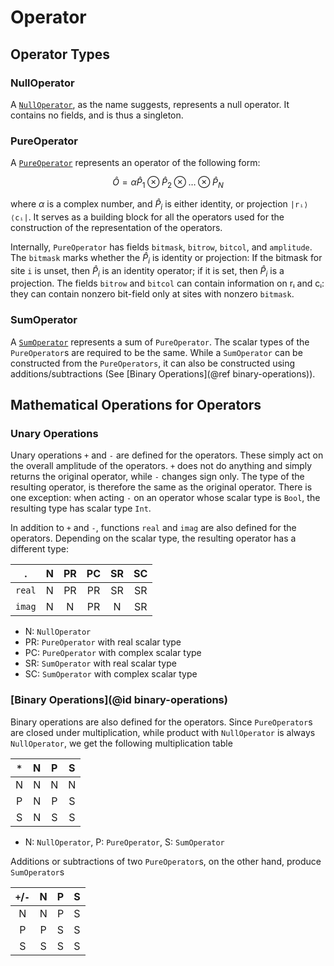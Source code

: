 # Operator

## Operator Types

### NullOperator

A [`NullOperator`](@ref), as the name suggests, represents a null operator. It contains
no fields, and is thus a singleton.

### PureOperator

A [`PureOperator`](@ref) represents an operator of the following form:
```math
\hat{O} = \alpha \hat{P}_1 \otimes \hat{P}_2 \otimes \ldots \otimes \hat{P}_N
```
where $\alpha$ is a complex number, and $\hat{P}_i$ is either identity, or projection
``|rᵢ⟩⟨cᵢ|``.
It serves as a building block for all the operators used for the construction of
the representation of the operators.


Internally, `PureOperator` has fields `bitmask`, `bitrow`, `bitcol`, and `amplitude`.
The `bitmask` marks whether the $\hat{P}_i$ is identity or projection:
If the bitmask for site `i` is unset, then $\hat{P}_i$ is an identity operator;
if it is set, then $\hat{P}_{i}$ is a projection.
The fields `bitrow` and `bitcol` can contain information on rᵢ and cᵢ: they can
contain nonzero bit-field only at sites with nonzero `bitmask`.

### SumOperator

A [`SumOperator`](@ref) represents a sum of `PureOperator`. The scalar types of
the `PureOperator`s are required to be the same. While a `SumOperator` can be constructed
from the `PureOperators`, it can also be constructed using additions/subtractions
(See [Binary Operations](@ref binary-operations)).

## Mathematical Operations for Operators

### Unary Operations

Unary operations `+` and `-` are defined for the operators. These simply act on
the overall amplitude of the operators. `+` does not do anything and simply returns
the original operator, while `-` changes sign only. The type of the resulting operator,
is therefore the same as the original operator. There is one exception: when acting
`-` on an operator whose scalar type is `Bool`, the resulting type has scalar type `Int`.


In addition to `+` and `-`, functions `real` and `imag` are also defined for the
operators. Depending on the scalar type, the resulting operator has a different type:

|    .     |  N  | PR | PC | SR | SC |
|:--------:|:---:|:--:|:--:|:--:|:--:|
|  `real`  |  N  | PR | PR | SR | SR |
|  `imag`  |  N  | N  | PR | N  | SR |

- N: `NullOperator`
- PR: `PureOperator` with real scalar type
- PC: `PureOperator` with complex scalar type
- SR: `SumOperator` with real scalar type
- SC: `SumOperator` with complex scalar type

### [Binary Operations](@id binary-operations)

Binary operations are also defined for the operators. Since `PureOperator`s are
closed under multiplication, while product with `NullOperator` is always `NullOperator`,
we get the following multiplication table

| `*`    | N | P | S |
|:------:|:-:|:-:|:-:|
| N      | N | N | N |
| P      | N | P | S |
| S      | N | S | S |

- N: `NullOperator`, P: `PureOperator`, S: `SumOperator`

Additions or subtractions of two `PureOperator`s, on the other hand, produce `SumOperator`s

|`+`/`-` | N | P | S |
|:------:|:-:|:-:|:-:|
| N      | N | P | S |
| P      | P | S | S |
| S      | S | S | S |
